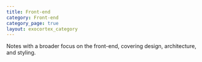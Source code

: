 ```yaml
---
title: Front-end
category: Front-end
category_page: true
layout: exocortex_category
---
```


Notes with a broader focus on the front-end, covering design, architecture, and styling.

